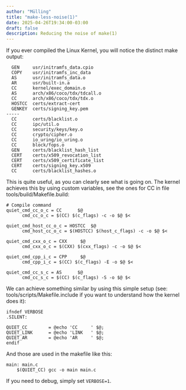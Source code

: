 ```yaml
---
author: "Mülling"
title: "make-less-noise(1)"
date: 2025-04-26T19:34:00-03:00
draft: false
description: Reducing the noise of make(1)
---
```


If you ever compiled the Linux Kernel, you will notice the distinct make output:

```
  GEN     usr/initramfs_data.cpio
  COPY    usr/initramfs_inc_data
  AS      usr/initramfs_data.o
  AR      usr/built-in.a
  CC      kernel/exec_domain.o
  AS      arch/x86/coco/tdx/tdcall.o
  CC      arch/x86/coco/tdx/tdx.o
  HOSTCC  certs/extract-cert
  GENKEY  certs/signing_key.pem
-----
  CC      certs/blacklist.o
  CC      ipc/util.o
  CC      security/keys/key.o
  CC      crypto/cipher.o
  CC      io_uring/io_uring.o
  CC      block/fops.o
  GEN     certs/blacklist_hash_list
  CERT    certs/x509_revocation_list
  CERT    certs/x509_certificate_list
  CERT    certs/signing_key.x509
  CC      certs/blacklist_hashes.o
```

This is quite useful, as you can clearly see what is going on. The kernel achieves this by using custom variables, see the ones for CC in file tools/build/Makefile.build:

```make
# Compile command
quiet_cmd_cc_o_c = CC      $@
      cmd_cc_o_c = $(CC) $(c_flags) -c -o $@ $<

quiet_cmd_host_cc_o_c = HOSTCC  $@
      cmd_host_cc_o_c = $(HOSTCC) $(host_c_flags) -c -o $@ $<

quiet_cmd_cxx_o_c = CXX     $@
      cmd_cxx_o_c = $(CXX) $(cxx_flags) -c -o $@ $<

quiet_cmd_cpp_i_c = CPP     $@
      cmd_cpp_i_c = $(CC) $(c_flags) -E -o $@ $<

quiet_cmd_cc_s_c = AS      $@
      cmd_cc_s_c = $(CC) $(c_flags) -S -o $@ $<
```

We can achieve something similar by using this simple setup (see: tools/scripts/Makefile.include if you want to understand how the kernel does it):

```make
ifndef VERBOSE
.SILENT:

QUIET_CC	    = @echo 'CC     ' $@;
QUIET_LINK	    = @echo 'LINK   ' $@;
QUIET_AR	    = @echo 'AR     ' $@;
endif
```

And those are used in the makefile like this:

```make
main: main.c
    $(QUIET_CC) gcc -o main main.c
```

If you need to debug, simply set `VERBOSE=1`.
